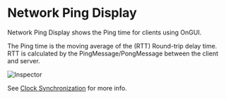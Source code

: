 # Network Ping Display 

Network Ping Display shows the Ping time for clients using OnGUI. 

The Ping time is the moving average of the (RTT) Round-trip delay time. RTT is calculated by the PingMessage/PongMessage between the client and server.

![Inspector](NetworkPingDisplay.png)

See [Clock Synchronization](../Guides/ClockSync.md) for more info.
